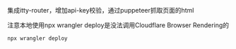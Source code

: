 
集成itty-router，增加api-key校验，通过puppeteer抓取页面的html

注意本地使用npx wrangler deploy是没法调用Cloudflare Browser Rendering的
```shell
npx wrangler deploy
```


